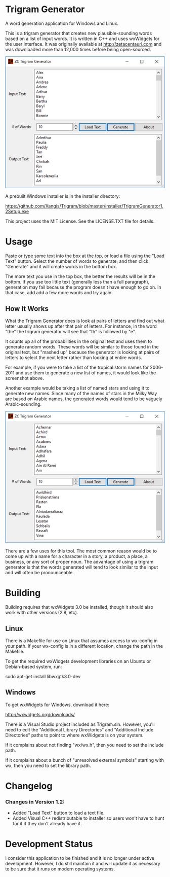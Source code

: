 # Trigram Generator

A word generation application for Windows and Linux.

This is a trigram generator that creates new plausible-sounding words based on 
a list of input words. It is written in C++ and uses wxWidgets for the user 
interface. It was originally available at http://zetacentauri.com and was
downloaded more than 12,000 times before being open-sourced.

![Trigram Generator Screenshot](https://github.com/Xangis/Trigram/blob/master/images/Trigram1.2StormNames.png)

A prebuilt Windows installer is in the installer directory:

https://github.com/Xangis/Trigram/blob/master/installer/TrigramGenerator1.2Setup.exe

This project uses the MIT License. See the LICENSE.TXT file for details.

# Usage

Paste or type some text into the box at the top, or load a file using the 
"Load Text" button. Select the number of words to generate, and then click 
"Generate" and it will create words in the bottom box.

The more text you use in the top box, the better the results will be in the 
bottom. If you use too little text (generally less than a full paragraph), 
generation may fail because the program doesn't have enough to go on. In that 
case, add add a few more words and try again.

## How It Works

What the Trigram Generator does is look at pairs of letters and find out 
what letter usually shows up after that pair of letters. For instance, in 
the word "the" the trigram generator will see that "th" is followed by "e".

It counts up all of the probabilities in the original text and uses them
to generate random words. These words will be similar to those found in
the original text, but "mashed up" because the generator is looking at 
pairs of letters to select the next letter rather than looking at 
entire words.

For example, if you were to take a list of the tropical storm names for 
2006-2011 and use them to generate a new list of names, it would look like 
the screenshot above.
     
Another example would be taking a list of named stars and using it to 
generate new names. Since many of the names of stars in the Milky Way are 
based on Arabic names, the generated words would tend to be vaguely 
Arabic-sounding.

![Trigram Generator Screenshot](https://github.com/Xangis/Trigram/blob/master/images/Trigram1.2StarNames.png)

There are a few uses for this tool. The most common reason would be to come 
up with a name for a character in a story, a product, a place, a business,
or any sort of proper noun. The advantage of using a trigram generator is 
that the words generated will tend to look similar to the input and will 
often be pronounceable.

# Building

Building requires that wxWidgets 3.0 be installed, though it should also work 
with other versions (2.8, etc). 

## Linux

There is a Makefile for use on Linux that assumes
access to wx-config in your path. If your wx-config is in a different location, 
change the path in the Makefile.

To get the required wxWidgets development libraries on an Ubuntu or Debian-based 
system, run:

sudo apt-get install libwxgtk3.0-dev

## Windows

To get wxWidgets for Windows, download it here:

http://wxwidgets.org/downloads/

There is a Visual Studio project included as Trigram.sln. However, you'll need to
edit the "Additional Library Directories" and "Additional Include Directories"
paths to point to where wxWidgets is on your system.

If it complains about not finding "wx/wx.h", then you need to set the include
path.

If it complains about a bunch of "unresolved external symbols" starting with wx,
then you need to set the library path.

# Changelog

### Changes in Version 1.2:

- Added "Load Text" button to load a text file.
- Added Visual C++ redistributable to installer so users won't have to hunt for it
  if they don't already have it.

# Development Status

I consider this application to be finished and it is no longer under active 
development. However, I do still maintain it and will update it as necessary
to be sure that it runs on modern operating systems.
